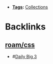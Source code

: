 - **[Tags](<Tags.md>):** [Collections](<Collections.md>)

# Backlinks
## [roam/css](<roam/css.md>)
- #[Daily Big 3](<Daily Big 3.md>)

